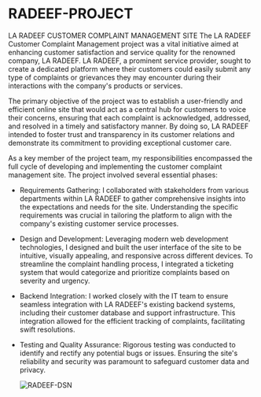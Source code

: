 # RADEEF-PROJECT
LA RADEEF CUSTOMER COMPLAINT MANAGEMENT SITE
The LA RADEEF Customer Complaint Management project was a vital initiative aimed at enhancing customer satisfaction and service quality for the renowned company, LA RADEEF. LA RADEEF, a prominent service provider, sought to create a dedicated platform where their customers could easily submit any type of complaints or grievances they may encounter during their interactions with the company's products or services.

The primary objective of the project was to establish a user-friendly and efficient online site that would act as a central hub for customers to voice their concerns, ensuring that each complaint is acknowledged, addressed, and resolved in a timely and satisfactory manner. By doing so, LA RADEEF intended to foster trust and transparency in its customer relations and demonstrate its commitment to providing exceptional customer care.

As a key member of the project team, my responsibilities encompassed the full cycle of developing and implementing the customer complaint management site. The project involved several essential phases:

* Requirements Gathering: I collaborated with stakeholders from various departments within LA RADEEF to gather comprehensive insights into the expectations and needs for the site. Understanding the specific requirements was crucial in tailoring the platform to align with the company's existing customer service processes.

* Design and Development: Leveraging modern web development technologies, I designed and built the user interface of the site to be intuitive, visually appealing, and responsive across different devices. To streamline the complaint handling process, I integrated a ticketing system that would categorize and prioritize complaints based on severity and urgency.

* Backend Integration: I worked closely with the IT team to ensure seamless integration with LA RADEEF's existing backend systems, including their customer database and support infrastructure. This integration allowed for the efficient tracking of complaints, facilitating swift resolutions.

* Testing and Quality Assurance: Rigorous testing was conducted to identify and rectify any potential bugs or issues. Ensuring the site's reliability and security was paramount to safeguard customer data and privacy.

  ![RADEEF-DSN](https://github.com/othmanetaybi/RADEEF-PROJECT/assets/82034036/bdc953b7-e811-47b5-b8a4-69c1d2549eeb)
